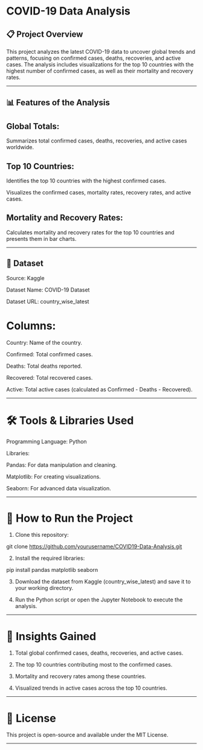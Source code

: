 
# COVID-19 Data Analysis

## 📋 Project Overview

This project analyzes the latest COVID-19 data to uncover global trends and patterns, focusing on confirmed cases, deaths, recoveries, and active cases. The analysis includes visualizations for the top 10 countries with the highest number of confirmed cases, as well as their mortality and recovery rates.


---

## 📊 Features of the Analysis

## Global Totals:

Summarizes total confirmed cases, deaths, recoveries, and active cases worldwide.


## Top 10 Countries:

Identifies the top 10 countries with the highest confirmed cases.

Visualizes the confirmed cases, mortality rates, recovery rates, and active cases.


## Mortality and Recovery Rates:

Calculates mortality and recovery rates for the top 10 countries and presents them in bar charts.




---

## 📂 Dataset

Source: Kaggle

Dataset Name: COVID-19 Dataset

Dataset URL: country_wise_latest


# Columns:

Country: Name of the country.

Confirmed: Total confirmed cases.

Deaths: Total deaths reported.

Recovered: Total recovered cases.

Active: Total active cases (calculated as Confirmed - Deaths - Recovered).




---

# 🛠️ Tools & Libraries Used

Programming Language: Python

Libraries:

Pandas: For data manipulation and cleaning.

Matplotlib: For creating visualizations.

Seaborn: For advanced data visualization.




---

# 🚀 How to Run the Project

1. Clone this repository:

git clone https://github.com/yourusername/COVID19-Data-Analysis.git


2. Install the required libraries:

pip install pandas matplotlib seaborn


3. Download the dataset from Kaggle (country_wise_latest) and save it to your working directory.


4. Run the Python script or open the Jupyter Notebook to execute the analysis.




---

# 🔑 Insights Gained

1. Total global confirmed cases, deaths, recoveries, and active cases.


2. The top 10 countries contributing most to the confirmed cases.


3. Mortality and recovery rates among these countries.


4. Visualized trends in active cases across the top 10 countries.




---

# 📜 License

This project is open-source and available under the MIT License.


---

